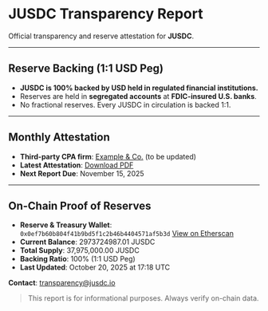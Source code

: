 # JUSDC Transparency Report

Official transparency and reserve attestation for **JUSDC**.

---

## Reserve Backing (1:1 USD Peg)
- **JUSDC is 100% backed by USD held in regulated financial institutions.**
- Reserves are held in **segregated accounts** at **FDIC-insured U.S. banks**.
- No fractional reserves. Every JUSDC in circulation is backed 1:1.

---

## Monthly Attestation
- **Third-party CPA firm**: [Example & Co.](https://example.com) (to be updated)
- **Latest Attestation**: [Download PDF](./attestations/2025-10-attestation.pdf)
- **Next Report Due**: November 15, 2025

---

## On-Chain Proof of Reserves
- **Reserve & Treasury Wallet**: `0x0ef7b60b804f41b9bd5f1c2b46b4404571af5b3d`
  [View on Etherscan](https://etherscan.io/address/0x0ef7b60b804f41b9bd5f1c2b46b4404571af5b3d#tokentxns)
- **Current Balance**: 2973724987.01 JUSDC
- **Total Supply**: 37,975,000.00 JUSDC
- **Backing Ratio**: 100% (1:1 USD Peg)
- **Last Updated**: October 20, 2025 at 17:18 UTC


**Contact**: [transparency@jusdc.io](mailto:transparency@jusdc.io)

> This report is for informational purposes. Always verify on-chain data.
